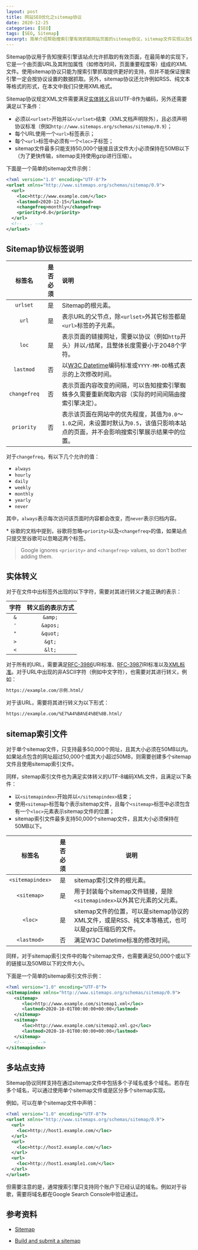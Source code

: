 ```yaml
---
layout: post
title: 网站SEO优化之sitemap协议
date: 2020-12-25
categories: [SEO]
tags: [SEO, Sitemap]
excerpt: 简单介绍帮助搜索引擎有效抓取网站页面的sitemap协议，sitemap文件实现以及使用sitemap索引文件实现大型网站的sitemap。
---
```


Sitemap协议用于告知搜索引擎该站点允许抓取的有效页面，在最简单的实现下，它是一个由页面URL及其附加属性（如修改时间，页面重要程度等）组成的XML文件。使用sitemap协议只能为搜索引擎抓取提供更好的支持，但并不能保证搜索引擎一定会按协议设置的数据抓取。另外，sitemap协议还允许例如RSS、纯文本等格式的形式，在本文中我们只使用XML格式。

Sitemap协议规定XML文件需要满足[实体转义](#实体转义)且以UTF-8作为编码，另外还需要满足以下条件：

- 必须以`<urlset>`开始并以`</urlset>`结束（XML文档声明除外），且必须声明协议标准（例如`http://www.sitemaps.org/schemas/sitemap/0.9`）；
- 每个URL使用一个`<url>`标签表示；
- 每个`<url>`标签中必须有一个`<loc>`子标签；
- sitemap文件最多只能支持50,000个链接且该文件大小必须保持在50MB以下（为了更快传输，sitemap支持使用gzip进行压缩）。

下面是一个简单的sitemap文件示例：

```xml
<?xml version="1.0" encoding="UTF-8"?>
<urlset xmlns="http://www.sitemaps.org/schemas/sitemap/0.9">
  <url>
    <loc>http://www.example.com/</loc>
    <lastmod>2020-12-15</lastmod>
    <changefreq>monthly</changefreq>
    <priority>0.8</priority>
  </url>
  <!-- ... -->
</urlset>
```

## Sitemap协议标签说明

|    标签名    | 是否必须 | 说明                                                         |
| :----------: | :------: | :----------------------------------------------------------- |
|   `urlset`   |    是    | Sitemap的根元素。                                            |
|    `url`     |    是    | 表示URL的父节点，除`<urlset>`外其它标签都是`<url>`标签的子元素。 |
|    `loc`     |    是    | 表示页面的链接网址，需要以协议（例如`http`开头）并以`/`结尾，且整体长度需要小于2048个字符。 |
|  `lastmod`   |    否    | 以[W3C Datetime](https://www.w3.org/TR/NOTE-datetime)编码标准或`YYYY-MM-DD`格式表示的上次修改时间。 |
| `changefreq` |    否    | 表示页面内容改变的间隔，可以告知搜索引擎蜘蛛多久需要重新爬取内容（实际的时间间隔由搜索引擎决定）。 |
|  `priority`  |    否    | 表示该页面在网站中的优先程度，其值为`0.0`～`1.0`之间，未设置时默认为`0.5`，该值只影响本站点的页面，并不会影响搜索引擎展示结果中的位置。 |

对于`changefreq`，有以下几个允许的值：

- `always`
- `hourly`
- `daily`
- `weekly`
- `monthly`
- `yearly`
- `never`

其中，`always`表示每次访问该页面时内容都会改变，而`never`表示归档内容。

\* 谷歌的文档中提到，谷歌将忽略`<priority>`以及`<changefreq>`的值，如果站点只提交至谷歌可以忽略这两个标签。

> Google ignores `<priority>` and `<changefreq>` values, so don't bother adding them.

## 实体转义

对于在文件中出标签外出现的以下字符，需要对其进行转义才能正确的表示：

|   字符   |  转义后的表示方式   |
| :--: | :--: |
| `&` | `&amp;` |
| `'` | `&apos;` |
| `"` | `&quot;` |
| `>` | `&gt;` |
| `<` | `&lt;` |

对于所有的URL，需要满足[RFC-3986](http://www.ietf.org/rfc/rfc3986.txt)URI标准、[RFC-3987](http://www.ietf.org/rfc/rfc3987.txt)IRI标准以及[XML标准](http://www.w3.org/TR/REC-xml/)。对于URL中出现的非ASCII字符（例如中文字符），也需要对其进行转义，例如：

```txt
https://example.com/示例.html/
```

对于该URL，需要将其进行转义为以下形式：

```txt
https://example.com/%E7%A4%BA%E4%BE%8B.html/
```

## sitemap索引文件

对于单个sitemap文件，只支持最多50,000个网址，且其大小必须在50MB以内。如果站点包含的网址超过50,000个或其大小超过50MB，则需要创建多个sitemap文件且使用sitemap索引文件。

同样，sitemap索引文件也为满足实体转义的UTF-8编码XML文件，且满足以下条件：

- 以`<sitemapindex>`开始并以`</sitemapindex>`结束；
- 使用`<sitemap>`标签每个表示sitemap文件，且每个`<sitemap>`标签中必须包含有一个`<loc>`元素表示sitemap文件的位置；
- sitemap索引文件最多支持50,000个sitemap文件，且其大小必须保持在50MB以下。


| 标签名 | 是否必须 | 说明 |
| :----: | :------: | ---- |
| `<sitemapindex>` | 是 | sitemap索引文件的根元素。 |
|   `<sitemap>`    | 是 | 用于封装每个sitemap文件链接，是除`<sitemapindex>`以外其它元素的父元素。 |
| `<loc>` | 是 | sitemap文件的位置，可以是sitemap协议的XML文件，或是RSS、纯文本等格式，也可以是gzip压缩后的文件。 |
| `<lastmod>` | 否 | 满足W3C Datetime标准的修改时间。 |

同样，对于sitemap索引文件中的每个sitemap文件，也需要满足50,000个或以下的链接以及50MB以下的文件大小。

下面是一个简单的sitemap索引文件示例：

```xml
<?xml version="1.0" encoding="UTF-8"?>
<sitemapindex xmlns="http://www.sitemaps.org/schemas/sitemap/0.9">
   <sitemap>
      <loc>http://www.example.com/sitemap1.xml</loc>
      <lastmod>2020-10-01T00:00:00+00:00</lastmod>
   </sitemap>
   <sitemap>
      <loc>http://www.example.com/sitemap2.xml.gz</loc>
      <lastmod>2020-10-01T00:00:00+00:00</lastmod>
   </sitemap>
   <!-- ... -->
</sitemapindex>
```

## 多站点支持

Sitemap协议同样支持在通过sitemap文件中包括多个子域名或多个域名。若存在多个域名，可以通过使用单个sitemap文件或是区分多个sitemap实现。

例如，可以在单个sitemap文件中声明：

```xml
<?xml version="1.0" encoding="UTF-8"?>
<urlset xmlns="http://www.sitemaps.org/schemas/sitemap/0.9">
  <url>
    <loc>http://host1.example.com/</loc>
  </url>
  <url>
    <loc>http://host2.example.com/</loc>
  </url>
  <url>
    <loc>http://host1.example1.com/</loc>
  </url>
</urlset>
```

但需要注意的是，通常搜索引擎只支持同个账户下已经认证的域名。例如对于谷歌，需要将域名都在Google Search Console中验证通过。

## 参考资料

- [Sitemap](https://www.sitemaps.org/index.html)

- [Build and submit a sitemap](https://developers.google.com/search/docs/advanced/sitemaps/build-sitemap)
